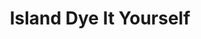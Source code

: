 ---
title: "Island Dye It Yourself"
url: /kill-devil-hills/island-dye-it-yourself/
shop: Kleidung
---